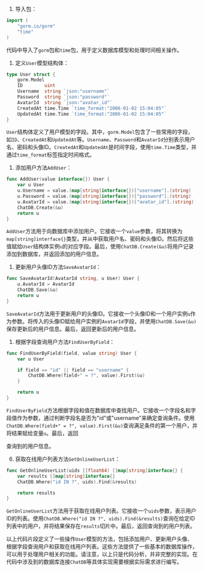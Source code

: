 1. 导入包：
```go
import (
	"gorm.io/gorm"
	"time"
)
```
代码中导入了`gorm`包和`time`包，用于定义数据库模型和处理时间相关操作。

1. 定义`User`模型结构体：
```go
type User struct {
	gorm.Model
	ID        uint
	Username  string `json:"username"`
	Password  string `json:"password"`
	AvatarId  string `json:"avatar_id"`
	CreatedAt time.Time `time_format:"2006-01-02 15:04:05"`
	UpdatedAt time.Time `time_format:"2006-01-02 15:04:05"`
}
```
`User`结构体定义了用户模型的字段。其中，`gorm.Model`包含了一些常用的字段，如`ID`、`CreatedAt`和`UpdatedAt`等。`Username`、`Password`和`AvatarId`分别表示用户名、密码和头像ID。`CreatedAt`和`UpdatedAt`是时间字段，使用`time.Time`类型，并通过`time_format`标签指定时间格式。

1. 添加用户方法`AddUser`：
```go
func AddUser(value interface{}) User {
	var u User
	u.Username = value.(map[string]interface{})["username"].(string)
	u.Password = value.(map[string]interface{})["password"].(string)
	u.AvatarId = value.(map[string]interface{})["avatar_id"].(string)
	ChatDB.Create(&u)
	return u
}
```
`AddUser`方法用于向数据库中添加用户。它接收一个`value`参数，将其转换为`map[string]interface{}`类型，并从中获取用户名、密码和头像ID。然后将这些值赋给`User`结构体实例`u`的对应字段。最后，使用`ChatDB.Create(&u)`将用户记录添加到数据库，并返回添加的用户信息。

1. 更新用户头像ID方法`SaveAvatarId`：
```go
func SaveAvatarId(AvatarId string, u User) User {
	u.AvatarId = AvatarId
	ChatDB.Save(&u)
	return u
}
```
`SaveAvatarId`方法用于更新用户的头像ID。它接收一个头像ID和一个用户实例`u`作为参数。将传入的头像ID赋给用户实例的`AvatarId`字段，并使用`ChatDB.Save(&u)`保存更新后的用户信息。最后，返回更新后的用户信息。

1. 根据字段查询用户方法`FindUserByField`：
```go
func FindUserByField(field, value string) User {
	var u User

	if field == "id" || field == "username" {
		ChatDB.Where(field+" = ?", value).First(&u)
	}

	return u
}
```
`FindUserByField`方法根据字段和值在数据库中查找用户。它接收一个字段名和字段值作为参数，通过判断字段名是否为"id"或"username"来确定查询条件。使用`ChatDB.Where(field+" = ?", value).First(&u)`查询满足条件的第一个用户，并将结果赋给变量`u`。最后，返回

查询到的用户信息。

6. 获取在线用户列表方法`GetOnlineUserList`：
```go
func GetOnlineUserList(uids []float64) []map[string]interface{} {
	var results []map[string]interface{}
	ChatDB.Where("id IN ?", uids).Find(&results)

	return results
}
```
`GetOnlineUserList`方法用于获取在线用户列表。它接收一个`uids`参数，表示用户ID的列表。使用`ChatDB.Where("id IN ?", uids).Find(&results)`查询在给定ID列表中的用户，并将结果保存在`results`切片中。最后，返回查询到的用户列表。

以上代码片段定义了一些操作`User`模型的方法，包括添加用户、更新用户头像、根据字段查询用户和获取在线用户列表。这些方法提供了一些基本的数据库操作，可以用于处理用户相关的功能。请注意，以上只是代码分析，并非完整的实现。在代码中涉及到的数据库连接`ChatDB`等具体实现需要根据实际需求进行编写。
